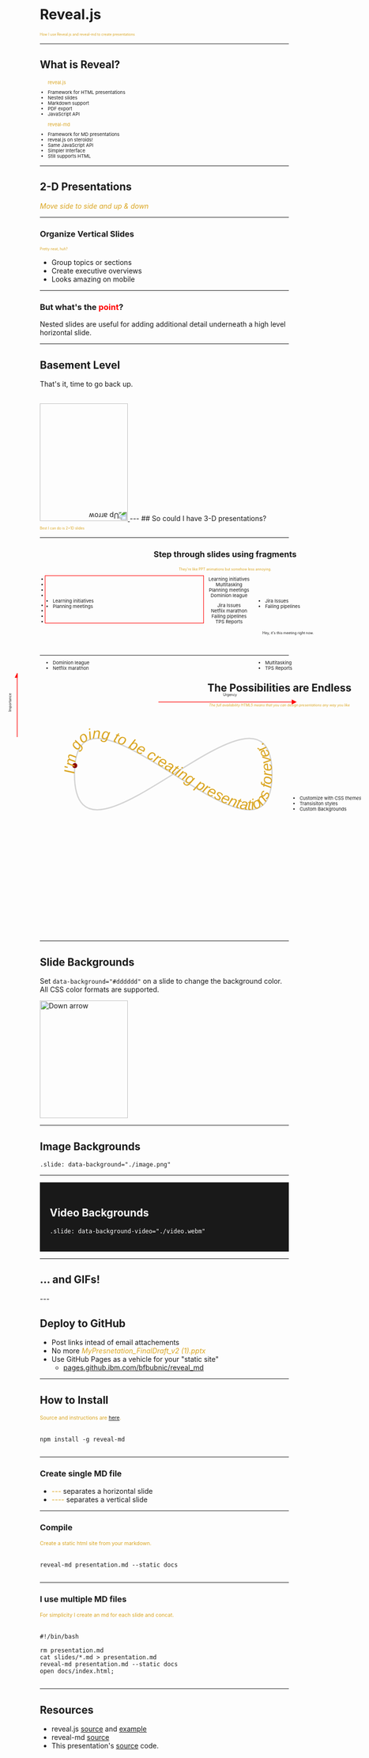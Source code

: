 # Reveal.js
<p style="color:GoldenRod; font-size:0.5em;">How I use Reveal.js and reveal-md to create presentations</p>


---

<!-- <div style="border: 1px solid #f00; "> -->

<div>
    <h2>What is Reveal?</h2>
    <span style="font-size:67%">
        <span> 
            <ul>
                <p style="color:GoldenRod;">reveal.js</p>
                <li>Framework for HTML presentations</li>
                <li>Nested slides</li>
                <li>Markdown support</li>
                <li>PDF export</li>
                <li>JavaScript API</li>
            </ul>
        </span>
        <span>
            <ul>
                <p style="color:GoldenRod;">reveal-md</p>
                <li>Framework for MD presentations</li>
                <li>reveal.js on steroids!</li>
                <li>Same JavaScript API</li>
                <li>Simpler Interface</li>
                <li>Still supports HTML</li>
            </ul>
        </span>
    </span>
</div>



---

## 2-D Presentations

<!-- <div style="border: 1px solid #f00; "> -->

<em>
    <span style="color:GoldenRod;">Move side to side and up & down</span>
</em>

----

### Organize Vertical Slides
<p style="color:GoldenRod; font-size:0.5em;">Pretty neat, huh?</p>

<!-- <div style="border: 1px solid #f00; "> -->

* Group topics or sections
* Create executive overviews
* Looks amazing on mobile


----

<h3>But what's the <span style="color:red;">point</span>?</h3>

Nested slides are useful for adding additional detail underneath a high level horizontal slide.


----

<h2>Basement Level</h2>
<p>That's it, time to go back up.</p>
<br>
<a href="#/2">
    <img width="178" height="238" data-src="https://s3.amazonaws.com/hakim-static/reveal-js/arrow.png" alt="Up arrow" style="transform: rotate(180deg); -webkit-transform: rotate(180deg);">
</a>
---
## So could I have 3-D presentations?

<p style="color:GoldenRod; font-size:0.5em;">Best I can do is 2+1D slides</p>

----

<div style="position: relative; margin: 0 auto; width: 750px;">
    <div style="position: relative; min-height: 200px; width: 750px; text-align: center; padding: 0px;">
        <h3>Step through slides using fragments</h3>
        <p style="color:GoldenRod; font-size:0.5em;">They're like PPT animations but somehow less annoying.</p>
        <span class="fragment fade-out" data-fragment-index="0" style="font-size:67%">
            <span>
                <ul>
                    <li>Learning initiatives</li>
                    <li>Multitasking</li>
                    <li>Planning meetings</li>
                    <li>Dominion league</li>
                </ul>
            </span>
            <span>
                <ul>
                    <li>Jira Issues</li>
                    <li>Netflix marathon</li>
                    <li>Failing pipelines</li>
                    <li>TPS Reports</li>
                </ul>
            </span>
        </span>
    </div>
    <div class="fragment fade-in" data-fragment-index="0">
        <div style="width: 300px; min-height: 50px; position: absolute; bottom: 50px; left: 0px; text-align: left; padding: 10px; font-size:67%">
            <ul>
                <li>Learning initiatives</li>
                <li>Planning meetings</li>
            </ul>
        </div>
        <div style="transform: rotate(270deg); width: 200px; min-height: 50px; position: absolute; top: 275px; left: -150px; text-align: center; padding: 10px; font-size:50%">
            Importance <br>
            <svg width="350" height="20">
                <defs>
                    <marker id="arrow" markerWidth="13" markerHeight="13" refx="2" refy="6" orient="auto">
                        <path d="M2,1 L2,10 L10,6 L2,2" style="fill:red;" />
                    </marker>
                </defs>
                <path d="M30,10 L150,10" style="stroke:red; stroke-width: 1.25px; fill: none; marker-end: url(#arrow);" />
            </svg>
        </div>
        <div style="width: 750px; min-height: 50px; position: absolute; bottom: -150px; text-align: center; padding: 10px; font-size:50%;">
            Urgency <br>
            <svg width="350" height="20">
                <defs>
                    <marker id="arrow" markerWidth="13" markerHeight="13" refx="2" refy="6" orient="auto">
                        <path d="M2,1 L2,10 L10,6 L2,2" style="fill:red;" />
                    </marker>
                </defs>
                <path d="M30,10 L300,10" style="stroke:red; stroke-width: 1.25px; fill: none; marker-end: url(#arrow);" />
            </svg>
        </div>
        <div>
            <div class="fragment fade-in" data-fragment-index="1" style="border: 1px solid #f00; width: 300px; height: 75px; position: absolute; bottom: 50px; left: 10px; text-align: left; padding: 10px; font-size:67%">
            </div>
            <div class="fragment fade-out" data-fragment-index="1" >
                <div style="width: 300px; min-height: 50px; position: absolute; bottom: 50px; right: 0px; text-align: left; padding: 10px; font-size:67%">
                    <ul>
                        <li>Jira Issues</li>
                        <li>Failing pipelines</li>
                    </ul>
                </div>
                <div style="width: 300px; min-height: 50px; position: absolute; bottom: -75px; left: 0px; text-align: left; padding: 10px; font-size:67%">
                    <ul>
                        <li>Dominion league</li>
                        <li>Netflix marathon</li>
                    </ul>
                </div>
                <div style="width: 300px; min-height: 50px; position: absolute; bottom: -75px; right: 0px; text-align: left; padding: 10px; font-size:67%">
                    <ul>
                        <li>Multitasking</li>
                        <li>TPS Reports</li>
                    </ul>
                </div>
            </div>
            <div class="fragment fade-in" data-fragment-index="1" style="width: 175px; min-height: 50px; position: absolute; bottom: -25px; right: 150px; text-align: center; padding: 10px; font-size:50%">
                Hey, it's this meeting right now.
            </div>
        </div>
    </div>
</div>




---

<div style="position: relative; margin: 0 auto; width: 950px; padding: 10px;">
    <div style="position: relative; min-height: 500px; width: 950px; text-align: center; padding: 0px;">
        <h2>The Possibilities are Endless</h2>
        <div style="display: block; color:GoldenRod; font-size:0.5em; ">
            <em>The full availability HTML5 means that you can design presentations any way you like</em>
        </div>
        <div style="width: 400px; min-height: 50px; relative; min-height: 200px; width: 500px; text-align: center; padding: 10px; font-size:67%">
            <svg viewBox="0 0 200 100" xmlns="http://www.w3.org/2000/svg">
                <style>
                    .small { font: italic 12px sans-serif; fill: GoldenRod; }
                </style>
                <path fill="none" stroke="lightgrey" d="M20,50 C20,-50 180,150 180,50 C180-50 20,150 20,50 z" />
                <circle r="2" fill="DarkRed">
                    <animateMotion dur="10s" repeatCount="indefinite" path="M20,50 C20,-50 180,150 180,50 C180-50 20,150 20,50 z" />
                </circle>
                <path id="MyPath" fill="none" d="M20,50 C20,-50 180,150 180,50 C180-50 20,150 20,50 z" />
                <text class="small">
                    <textPath href="#MyPath">
                        I'm going to be creating presentations forever.
                    </textPath>
              </text>
            </svg>
        </div>
    </div>
        <div style="width: 400px; min-height: 200px; position: absolute; top: 250px; right: 50px; text-align: left; padding: 10px; font-size:67%">
            <ul>
                <li>Customize with CSS <em>themes</em></li>
                <li>Transisiton styles</li>
                <li>Custom Backgrounds</li>
            </ul>
    </div>
</div>

----
<!-- .slide: data-background="#dddddd" --> 

<h2>Slide Backgrounds</h2>
<p>
    Set <code>data-background="#dddddd"</code> on a slide to change the background color. All CSS color formats are supported.
</p>
<a href="#" class="navigate-down">
    <img width="178" height="238" data-src="https://s3.amazonaws.com/hakim-static/reveal-js/arrow.png" alt="Down arrow">
</a>

----
<!-- .slide: data-background="https://www.aithority.com/wp-content/uploads/2019/04/IBM-Watson-Health-Names-Nations-Top-Health-Systems.jpg" --> 

<h2>Image Backgrounds</h2>
<pre><code class="hljs html">.slide: data-background="./image.png"</code></pre>

----
<!-- .slide: data-background-video="https://s3.amazonaws.com/static.slid.es/site/homepage/v1/homepage-video-editor.mp4,https://s3.amazonaws.com/static.slid.es/site/homepage/v1/homepage-video-editor.webm" --> 

<div style="background-color: rgba(0, 0, 0, 0.9); color: #fff; padding: 20px;">
    <h2>Video Backgrounds</h2>
    <pre><code class="hljs html" style="word-wrap: break-word;">.slide: data-background-video="./video.webm"</code></pre>
</div>


----
<!-- .slide: data-background="http://i.giphy.com/90F8aUepslB84.gif" --> 

<h2>... and GIFs!</h2>
---

## Deploy to GitHub

* Post links intead of email attachements
* No more <em style="color:GoldenRod;">MyPresnetation_FinalDraft_v2 (1).pptx</em>
* Use GitHub Pages as a vehicle for your "static site"
    * <a href="https://pages.github.ibm.com/bfbubnic/reveal_md/">pages.github.ibm.com/bfbubnic/reveal_md</a>
---

## How to Install

<p style="color:GoldenRod; font-size:0.75em;">Source and instructions are <a href="https://github.com/webpro/reveal-md">here</a>.</p>

<pre>
    <code class="language-bash" data-trim>
npm install -g reveal-md
    </code>
</pre>


----

### Create single MD file

* <span style="color:GoldenRod; ">---</span> separates a horizontal slide
* <span style="color:GoldenRod; ">----</span> separates a vertical slide

----

### Compile

<p style="color:GoldenRod; font-size:0.75em;">Create a static html site from your markdown.</p>

<pre>
    <code class="language-bash" data-trim>
reveal-md presentation.md --static docs
    </code>
</pre>

----

### I use multiple MD files

<p style="color:GoldenRod; font-size:0.75em;">For simplicity I create an md for each slide and concat.</p> 

<pre>
    <code class="language-bash" data-trim>
#!/bin/bash

rm presentation.md
cat slides/*.md > presentation.md
reveal-md presentation.md --static docs
open docs/index.html;
    </code>
</pre>



---

## Resources

* reveal.js <a href="https://github.com/hakimel/reveal.js">source</a> and <a href="https://revealjs.com/#/">example</a>
* reveal-md <a href="https://github.com/webpro/reveal-md">source</a>
* This presentation's <a href="https://github.ibm.com/bfbubnic/reveal_md">source</a> code.